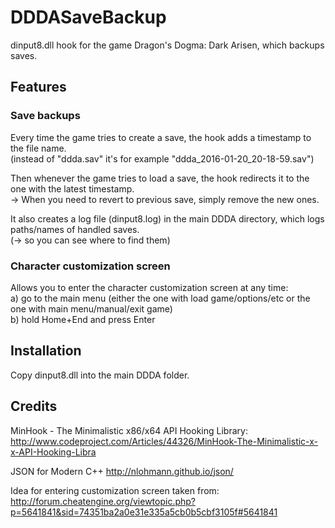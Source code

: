 # DDDASaveBackup
dinput8.dll hook for the game Dragon's Dogma: Dark Arisen, which backups saves.

## Features

### Save backups
Every time the game tries to create a save, the hook adds a timestamp to the file name.  
(instead of "ddda.sav" it's for example "ddda_2016-01-20_20-18-59.sav")

Then whenever the game tries to load a save, the hook redirects it to the one with the latest timestamp.  
-> When you need to revert to previous save, simply remove the new ones.

It also creates a log file (dinput8.log) in the main DDDA directory, which logs paths/names of handled saves.  
(-> so you can see where to find them) 

### Character customization screen
Allows you to enter the character customization screen at any time:  
a) go to the main menu (either the one with load game/options/etc or the one with main menu/manual/exit game)  
b) hold Home+End and press Enter

## Installation
Copy dinput8.dll into the main DDDA folder.

## Credits
MinHook - The Minimalistic x86/x64 API Hooking Library:
http://www.codeproject.com/Articles/44326/MinHook-The-Minimalistic-x-x-API-Hooking-Libra

JSON for Modern C++
http://nlohmann.github.io/json/

Idea for entering customization screen taken from:
http://forum.cheatengine.org/viewtopic.php?p=5641841&sid=74351ba2a0e31e335a5cb0b5cbf3105f#5641841